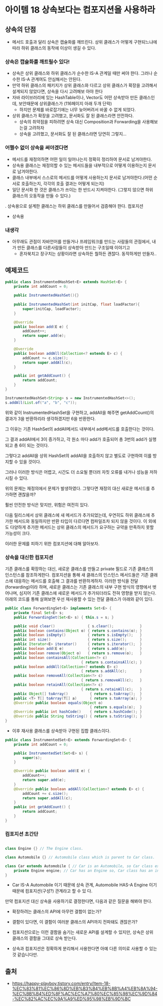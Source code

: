 # 아이템 18 상속보다는 컴포지션을 사용하라

## 상속의 단점
- 메서드 호출과 달리 상속은 캡슐화를 깨뜨린다. 상위 클래스가 어떻게 구현되느냐에 따라 하위 클래스의 동작에 이상이 생길
수 있다.

### 상속은 캡슐화를 깨트릴수 있다!
- 상속은 상위 클래스와 하위 클래스가 순수한 IS-A 관계일 때만 써야 한다. 그러나 순수한 IS-A 관계여도 안심해서는 안된다.
- 만약 하위 클래스의 패키지가 상위 클래스와 다르고 상위 클래스가 확장을 고려해서 설계되지 않았다면, 상속을 다시 고려해보
아야 한다
- 자바 라이브러리에 있는 HashTable이나, Vector도 어떤 상속받아 만든 클래스인데, 보안때문에 상위클래스가 (116페이지 아래 두개 단락)
  -  하지만 문제를 바로잡기에는 너무 늦어버려서 바꿀 수 없게 되었다.
- 상위 클래스가 확장을 고려했고, 문서화도 잘 된 클래스라면 안전하다.
  - 상속의 취약점을 피하려면 상속 대신 Composition과 Forwarding을 사용해보는걸 고려하자
  - 상속을 고려했고, 문서화도 잘 된 클래스라면 당연히 그렇지...

### 어쩔수 없이 상속을 써야겠다면

- 메서드를 재정의하면 어떤 일이 일어나는지 정확히 정리하여 문서로 남겨야한다.
- 상속용 클래스는 재정의할 수 있는 메서드들을 내부적으로 어떻게 이용하는지 문서로 남겨야한다.
- 클래스 내부에서 스스로의 메서드를 어떻게 사용하는지 문서로 남겨야한다.(어떤 순서로 호출하는지, 각각의 호출 결과는 어떻게
되는지)
- 일단 문서화 한 것은 클래스가 쓰이는 한 반드시 지켜야한다. (그렇지 않으면 하위 클래스의 오동작을 만들 수 있다.)

. 상속용으로 설계한 클래스는 하위 클래스를 만들어서 검증해야 한다.
컴포지션
- 상속용

### 내생각

- 아무래도 관점이 자바언어를 만들거나 프레임워크를 만드는 사람들의 관점에서, 내가 만든 클래스를 다른사람들이 상속받아 만드는 구조일때 이야기고
  - 혼자북치고 장구치는 상황이라면 상속하든 뭘하든 괜찮다. 동작하게만 만들자..



## 예제코드


```java
public class InstrumentedHashSet<E> extends HashSet<E> {
    private int addCount = 0;
    
    public InstrumentedHashSet(){}
    
    public InstrumentedHashSet(int initCap, float loadFactor){
    	super(initCap, loadFactor);
    }

    @Override
    public boolean add(E e) {
        addCount++;
        return super.add(e);
    }

    @Override
    public boolean addAll(Collection<? extends E> c) {
        addCount += c.size();
        return super.addAll(c);
    }

    public int getAddCount() {
        return addCount;
    }
}

InstrumentedHashSet<String> s = new InstrumentedHashSet<>();
s.addAll(List.of("a", "b", "c"));
```
위와 같이 InstrumentedHashSet을 구현하고, addAll을 해주면 getAddCount()의 결과가 3을 반환하리라 생각하겠지만 6을 반환한다.

그 이유는 기존 HashSet의 addAll메서드 내부에서 add메서드를 호출한다는 것이다.

그 결과 addAll에서 3이 증가하고, 각 원소 마다 add가 호출되어 총 3번의 add가 실행되고 총 6이 되는 것이다.

 

그렇다고 addAll을 상위 HashSet의 addAll을 호출하지 않고 별도로 구현하여 이를 방지할 수 있을 것이다.

그러나 이러한 방식은 어렵고, 시간도 더 소요될 뿐더러 자칫 오류를 내거나 성능을 저하시킬 수 있다.

 

위의 문제는 재정의에서 문제가 발생하였다. 그렇다면 재정의 대신 새로운 메서드를 추가하면 괜찮을까?

훨씬 안전한 방식은 맞지만, 위험은 여전히 있다.

다음 릴리스에서 상위 클래스에 새 메서드가 추가되었는데, 우연히도 하위 클래스에 추가한 메서드와 동일하지만 반환 타입이 다르다면 컴파일조차 되지 않을 것이다. 이 외에도 다양하게 추가한 메서드는 상위 클래스의 메서드가 요구하는 규약을 만족하지 못할 가능성이 크다.

 

이러한 문제를 피하기 위한 컴포지션에 대해 알아보자.






### 상속을 대신한 컴포지션
기존 클래스를 확장하는 대신, 새로운 클래스를 만들고 private 필드로 기존 클래스의 인스턴스를 참조하게한다.
컴포지션을 통해 새 클래스의 인스턴스 메서드들은 기존 클래스에 대응하는 메서드를 호출해 그 결과를 반환하게하자.
이러한 방식을 전달(forwarding)이라 하며, 새로운 클래스는 기존 클래스의 내부 구현 방식의 영향에서 벗어나며, 심지어 기존 클래스에 새로운 메서드가 추가되더라도 전혀 영향을 받지 않는다.
아래의 코드를 통해 살펴보면 우선 재사용할 수 있는 전달 클래스가 아래와 같이 있다.

```java
public class ForwardingSet<E> implements Set<E> {
    private final Set<E> s;
    public ForwardingSet(Set<E> s) { this.s = s; }

    public void clear()               { s.clear();            }
    public boolean contains(Object o) { return s.contains(o); }
    public boolean isEmpty()          { return s.isEmpty();   }
    public int size()                 { return s.size();      }
    public Iterator<E> iterator()     { return s.iterator();  }
    public boolean add(E e)           { return s.add(e);      }
    public boolean remove(Object o)   { return s.remove(o);   }
    public boolean containsAll(Collection<?> c)
                                   { return s.containsAll(c); }
    public boolean addAll(Collection<? extends E> c)
                                   { return s.addAll(c);      }
    public boolean removeAll(Collection<?> c)
                                   { return s.removeAll(c);   }
    public boolean retainAll(Collection<?> c)
                                   { return s.retainAll(c);   }
    public Object[] toArray()          { return s.toArray();  }
    public <T> T[] toArray(T[] a)      { return s.toArray(a); }
    @Override public boolean equals(Object o)
                                       { return s.equals(o);  }
    @Override public int hashCode()    { return s.hashCode(); }
    @Override public String toString() { return s.toString(); }
}
```
- 이후 재사용 클래스를 상속받아 구현된 집합 클래스이다.
```java
public class InstrumentedSet<E> extends ForwardingSet<E> {
    private int addCount = 0;

    public InstrumentedSet(Set<E> s) {
        super(s);
    }

    @Override public boolean add(E e) {
        addCount++;
        return super.add(e);
    }
    @Override public boolean addAll(Collection<? extends E> c) {
        addCount += c.size();
        return super.addAll(c);
    }
    public int getAddCount() {
        return addCount;
    }
}
```






### 컴포지션 초간단
```java

class Engine {} // The Engine class.

class Automobile {} // Automobile class which is parent to Car class.

class Car extends Automobile { // Car is an Automobile, so Car class extends Automobile 클래스
    private Engine engine; // Car has an Engine so, Car class has an instance of Engine class as its member.
}
```
- Car IS-A Automobile 이기 때문에 상속 관계, Automobile HAS-A Engine 이기 때문에 컴포지션(구성?) 관계라고 할 수 있
다. 


만약 컴포지션 대신 상속을 사용하기로 결정한다면, 다음과 같은 질문을 해봐야 한다.
- 확장하려는 클래스의 API에 아무런 결함이 없는가?
- 결함이 있다면, 이 결함이 여러분 클래스의 API까지 전파돼도 괜찮은가?
- 컴포지션으로는 이런 결함을 숨기는 새로운 API를 설계할 수 있지만, 상속은 상위 클래스의 결함을 그대로 상속 받는다.


- 상속과 컴포지션은 정확하게 분리해서 사용한다면 아예 다른 의미로 사용할 수 있는 것 같습니다만. 


## 출처
- https://happy-playboy.tistory.com/entry/Item-18-%EC%83%81%EC%86%8D%EB%B3%B4%EB%8B%A4%EB%8A%94-%EC%BB%B4%ED%8F%AC%EC%A7%80%EC%85%98%EC%9D%84-%EC%82%AC%EC%9A%A9%ED%95%98%EB%9D%BC
